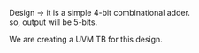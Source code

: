 Design -> it is a simple 4-bit combinational adder.<br>
so, output will be 5-bits.<br>

We are creating a UVM TB for this design.
